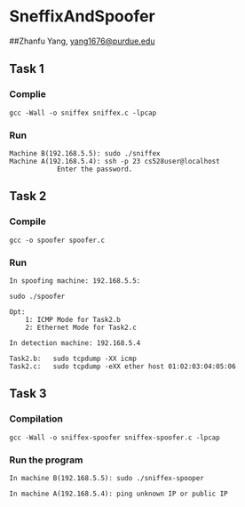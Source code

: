 # SneffixAndSpoofer
##Zhanfu Yang, yang1676@purdue.edu

## Task 1
### Complie
	gcc -Wall -o sniffex sniffex.c -lpcap

### Run 
	Machine B(192.168.5.5): sudo ./sniffex
	Machine A(192.168.5.4): ssh -p 23 cs528user@localhost 
				Enter the password.
	

## Task 2
### Compile

	gcc -o spoofer spoofer.c

### Run
	In spoofing machine: 192.168.5.5:

	sudo ./spoofer

	Opt:
		1: ICMP Mode for Task2.b
		2: Ethernet Mode for Task2.c
	
	In detection machine: 192.168.5.4

	Task2.b:   sudo tcpdump -XX icmp
	Task2.c:   sudo tcpdump -eXX ether host 01:02:03:04:05:06

## Task 3
### Compilation
	gcc -Wall -o sniffex-spoofer sniffex-spoofer.c -lpcap

### Run the program	
	In machine B(192.168.5.5): sudo ./sniffex-spooper

	In machine A(192.168.5.4): ping unknown IP or public IP
